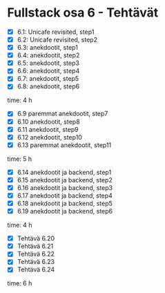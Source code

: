# Fullstack osa 6 - Tehtävät

- [x] 6.1: Unicafe revisited, step1
- [x] 6.2: Unicafe revisited, step2
- [x] 6.3: anekdootit, step1
- [x] 6.4: anekdootit, step2
- [x] 6.5: anekdootit, step3
- [x] 6.6: anekdootit, step4
- [x] 6.7: anekdootit, step5
- [x] 6.8: anekdootit, step6

time: 4 h

- [x] 6.9 paremmat anekdootit, step7
- [x] 6.10 anekdootit, step8
- [x] 6.11 anekdootit, step9
- [x] 6.12 anekdootit, step10
- [x] 6.13 paremmat anekdootit, step11

time: 5 h

- [x] 6.14 anekdootit ja backend, step1
- [x] 6.15 anekdootit ja backend, step2
- [x] 6.16 anekdootit ja backend, step3
- [x] 6.17 anekdootit ja backend, step4
- [x] 6.18 anekdootit ja backend, step5
- [x] 6.19 anekdootit ja backend, step6

time: 4 h

- [x] Tehtävä 6.20
- [x] Tehtävä 6.21
- [x] Tehtävä 6.22
- [x] Tehtävä 6.23
- [x] Tehtävä 6.24

time: 6 h